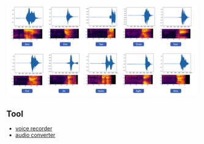 

![](./screenshot/demo.png)


## Tool
- [voice recorder](https://voice-recorder-online.com/)
- [audio converter](https://audio.online-convert.com/convert-to-wav)